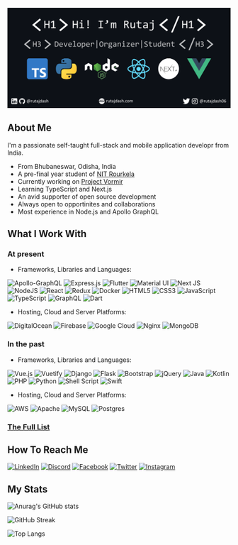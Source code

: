 ![Hi! I'm Rutaj.](profile/Profile_Header.png)

## About Me

I'm a passionate self-taught full-stack and mobile application developr from India.

- From Bhubaneswar, Odisha, India
- A pre-final year student of [NIT Rourkela](https://nitrkl.ac.in)
- Currently working on [Project Vormir](https://github.com/coep-astronomy/project-vormir)
- Learning TypeScript and Next.js
- An avid supporter of open source development
- Always open to opportinites and collaborations
- Most experience in Node.js and Apollo GraphQL

## What I Work With

### At present

- Frameworks, Libraries and Languages:

![Apollo-GraphQL](https://img.shields.io/badge/-ApolloGraphQL-311C87?style=flat-square&logo=apollo-graphql)
![Express.js](https://img.shields.io/badge/express.js-%23404d59.svg?style=flat-square&logo=express&logoColor=%2361DAFB)
![Flutter](https://img.shields.io/badge/Flutter-%2302569B.svg?style=flat-square&logo=Flutter&logoColor=white)
![Material UI](https://img.shields.io/badge/materialui-%230081CB.svg?style=flat-square&logo=material-ui&logoColor=white)
![Next JS](https://img.shields.io/badge/Next-black?style=flat-square&logo=next.js&logoColor=white)
![NodeJS](https://img.shields.io/badge/node.js-%2343853D.svg?style=flat-square&logo=node.js&logoColor=white)
![React](https://img.shields.io/badge/react-%2320232a.svg?style=flat-square&logo=react&logoColor=%2361DAFB)
![Redux](https://img.shields.io/badge/redux-%23593d88.svg?style=flat-square&logo=redux&logoColor=white)
![Docker](https://img.shields.io/badge/docker-%230db7ed.svg?style=flat-square&logo=docker&logoColor=white)
![HTML5](https://img.shields.io/badge/html5-%23E34F26.svg?style=flat-square&logo=html5&logoColor=white)
![CSS3](https://img.shields.io/badge/css3-%231572B6.svg?style=flat-square&logo=css3&logoColor=white)
![JavaScript](https://img.shields.io/badge/javascript-%23323330.svg?style=flat-square&logo=javascript&logoColor=%23F7DF1E)
![TypeScript](https://img.shields.io/badge/typescript-%23007ACC.svg?style=flat-square&logo=typescript&logoColor=white)
![GraphQL](https://img.shields.io/badge/-GraphQL-E10098?style=flat-square&logo=graphql&logoColor=white)
![Dart](https://img.shields.io/badge/dart-%230175C2.svg?style=flat-square&logo=dart&logoColor=white)

- Hosting, Cloud and Server Platforms:

![DigitalOcean](https://img.shields.io/badge/DigitalOcean-%230167ff.svg?style=flat-square&logo=digitalOcean&logoColor=white)
![Firebase](https://img.shields.io/badge/firebase-%23039BE5.svg?style=flat-square&logo=firebase)
![Google Cloud](https://img.shields.io/badge/GoogleCloud-%234285F4.svg?style=flat-square&logo=google-cloud&logoColor=white)
![Nginx](https://img.shields.io/badge/nginx-%23009639.svg?style=flat-square&logo=nginx&logoColor=white)
![MongoDB](https://img.shields.io/badge/MongoDB-%234ea94b.svg?style=flat-square&logo=mongodb&logoColor=white)

### In the past

- Frameworks, Libraries and Languages:

![Vue.js](https://img.shields.io/badge/vuejs-%2335495e.svg?style=flat-square&logo=vuedotjs&logoColor=%234FC08D)
![Vuetify](https://img.shields.io/badge/Vuetify-1867C0?style=flat-square&logo=vuetify&logoColor=AEDDFF)
![Django](https://img.shields.io/badge/django-%23092E20.svg?style=flat-square&logo=django&logoColor=white)
![Flask](https://img.shields.io/badge/flask-%23000.svg?style=flat-square&logo=flask&logoColor=white)
![Bootstrap](https://img.shields.io/badge/bootstrap-%23563D7C.svg?style=flat-square&logo=bootstrap&logoColor=white)
![jQuery](https://img.shields.io/badge/jquery-%230769AD.svg?style=flat-square&logo=jquery&logoColor=white)
![Java](https://img.shields.io/badge/java-%23ED8B00.svg?style=flat-square&logo=java&logoColor=white)
![Kotlin](https://img.shields.io/badge/kotlin-%230095D5.svg?style=flat-square&logo=kotlin&logoColor=white)
![PHP](https://img.shields.io/badge/php-%23777BB4.svg?style=flat-square&logo=php&logoColor=white)
![Python](https://img.shields.io/badge/python-3670A0?style=flat-square&logo=python&logoColor=ffdd54)
![Shell Script](https://img.shields.io/badge/shell_script-%23121011.svg?style=flat-square&logo=gnu-bash&logoColor=white)
![Swift](https://img.shields.io/badge/swift-F54A2A?style=flat-square&logo=swift&logoColor=white)

- Hosting, Cloud and Server Platforms:

![AWS](https://img.shields.io/badge/AWS-%23FF9900.svg?style=flat-square&logo=amazon-aws&logoColor=white)
![Apache](https://img.shields.io/badge/apache-%23D42029.svg?style=flat-square&logo=apache&logoColor=white)
![MySQL](https://img.shields.io/badge/mysql-%2300f.svg?style=flat-square&logo=mysql&logoColor=white)
![Postgres](https://img.shields.io/badge/postgres-%23316192.svg?style=flat-square&logo=postgresql&logoColor=white)

### [The Full List](profile/TECH.md)

## How To Reach Me

[![LinkedIn](https://img.shields.io/badge/rutajdash-%230077B5.svg?style=for-the-badge&logo=linkedin&logoColor=white)](https://www.linkedin.com/in/rutajdash)
[![Discord](https://img.shields.io/badge/RDJ%236034-%237289DA.svg?style=for-the-badge&logo=discord&logoColor=white)](https://discordapp.com/channels/@me/722740308575780965)
[![Facebook](https://img.shields.io/badge/rutaj.dash-%231877F2.svg?style=for-the-badge&logo=Facebook&logoColor=white)](https://www.facebook.com/rutaj.dash)
[![Twitter](https://img.shields.io/badge/rutajdash06-%231DA1F2.svg?style=for-the-badge&logo=Twitter&logoColor=white)](https://www.twitter.com/rutajdash06)
[![Instagram](https://img.shields.io/badge/rutajdash06-%23E4405F.svg?style=for-the-badge&logo=Instagram&logoColor=white)](https://instagram.com/rutajdash06)

## My Stats

![Anurag's GitHub stats](https://github-readme-stats.vercel.app/api?username=rutajdash&show_icons=true&theme=react)

![GitHub Streak](https://github-readme-streak-stats.herokuapp.com/?user=rutajdash&theme=react)

![Top Langs](https://github-readme-stats.vercel.app/api/top-langs/?username=rutajdash&layout=compact&theme=react&langs_count=6)
